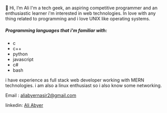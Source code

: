 👋 Hi, I’m Ali
I'm a tech geek, an aspiring competitive programmer and an enthusiastic learner 
i'm interested in web technologies.
In love with any thing related to programming and i love UNIX like operating systems.

##### Programming languages that i'm familiar with:
- c
- c++
- python
- javascript
- c#
- bash

i have experience as full stack web developer working with MERN technologies.
i am also a linux enthusiast so i also know some networking.

Email :
aliabyernasir2@gmail.com

linkedin:
[Ali Abyer](https://www.linkedin.com/in/ali-abyer-05410a202/)

<!---
AbyerAli/AbyerAli is a ✨ special ✨ repository because its `README.md` (this file) appears on your GitHub profile.
You can click the Preview link to take a look at your changes.
--->
